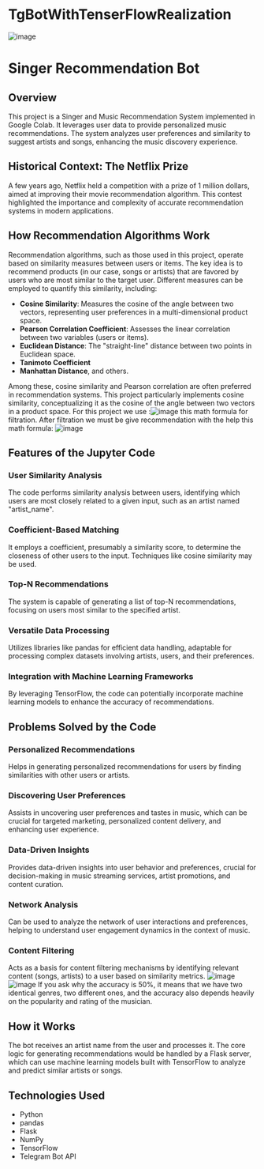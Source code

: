 # TgBotWithTenserFlowRealization
![image](https://github.com/kuromi1kow/TgBotWithTenserFlowRealization/assets/112749419/3e1a640a-d862-4081-b05c-3288763e3845)
# Singer Recommendation Bot
## Overview
This project is a Singer and Music Recommendation System implemented in Google Colab. It leverages user data to provide personalized music recommendations. The system analyzes user preferences and similarity to suggest artists and songs, enhancing the music discovery experience.
## Historical Context: The Netflix Prize
A few years ago, Netflix held a competition with a prize of 1 million dollars, aimed at improving their movie recommendation algorithm. This contest highlighted the importance and complexity of accurate recommendation systems in modern applications.

## How Recommendation Algorithms Work
Recommendation algorithms, such as those used in this project, operate based on similarity measures between users or items. The key idea is to recommend products (in our case, songs or artists) that are favored by users who are most similar to the target user. Different measures can be employed to quantify this similarity, including:

- **Cosine Similarity**: Measures the cosine of the angle between two vectors, representing user preferences in a multi-dimensional product space.
- **Pearson Correlation Coefficient**: Assesses the linear correlation between two variables (users or items).
- **Euclidean Distance**: The "straight-line" distance between two points in Euclidean space.
- **Tanimoto Coefficient**
- **Manhattan Distance**, and others.

Among these, cosine similarity and Pearson correlation are often preferred in recommendation systems. This project particularly implements cosine similarity, conceptualizing it as the cosine of the angle between two vectors in a product space. For this project we use :![image](https://github.com/kuromi1kow/TgBotWithTenserFlowRealization/assets/112749419/5db60eb5-401e-4252-b3b4-f1b53456b2f9)
this math formula for filtration.
After filtration we must be give recommendation with the help this math formula:
![image](https://github.com/kuromi1kow/TgBotWithTenserFlowRealization/assets/112749419/b6afd81f-6bd7-4b59-87a4-bbb55d0b9b78)

## Features of the Jupyter Code

### User Similarity Analysis
The code performs similarity analysis between users, identifying which users are most closely related to a given input, such as an artist named "artist_name".

### Coefficient-Based Matching
It employs a coefficient, presumably a similarity score, to determine the closeness of other users to the input. Techniques like cosine similarity may be used.

### Top-N Recommendations
The system is capable of generating a list of top-N recommendations, focusing on users most similar to the specified artist.

### Versatile Data Processing
Utilizes libraries like pandas for efficient data handling, adaptable for processing complex datasets involving artists, users, and their preferences.

### Integration with Machine Learning Frameworks
By leveraging TensorFlow, the code can potentially incorporate machine learning models to enhance the accuracy of recommendations.

## Problems Solved by the Code

### Personalized Recommendations
Helps in generating personalized recommendations for users by finding similarities with other users or artists.

### Discovering User Preferences
Assists in uncovering user preferences and tastes in music, which can be crucial for targeted marketing, personalized content delivery, and enhancing user experience.

### Data-Driven Insights
Provides data-driven insights into user behavior and preferences, crucial for decision-making in music streaming services, artist promotions, and content curation.

### Network Analysis
Can be used to analyze the network of user interactions and preferences, helping to understand user engagement dynamics in the context of music.

### Content Filtering
Acts as a basis for content filtering mechanisms by identifying relevant content (songs, artists) to a user based on similarity metrics.
![image](https://github.com/kuromi1kow/TgBotWithTenserFlowRealization/assets/112749419/d7de9d5a-bbfc-440c-bbe8-a9a533434f26)
![image](https://github.com/kuromi1kow/TgBotWithTenserFlowRealization/assets/112749419/57e2e63b-f18f-4252-aeb2-13c19ba3bb0c)
If you ask why the accuracy is 50%, it means that we have two identical genres, two different ones, and the accuracy also depends heavily on the popularity and rating of the musician.
## How it Works
The bot receives an artist name from the user and processes it. The core logic for generating recommendations would be handled by a Flask server, which can use machine learning models built with TensorFlow to analyze and predict similar artists or songs.

## Technologies Used
- Python
- pandas
- Flask
- NumPy
- TensorFlow
- Telegram Bot API

